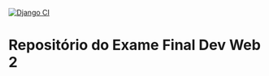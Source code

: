 [![Django CI](https://github.com/fabiojuliosantos/finaldevweb/actions/workflows/django.yml/badge.svg)](https://github.com/fabiojuliosantos/finaldevweb/actions/workflows/django.yml)

# Repositório do Exame Final Dev Web 2
